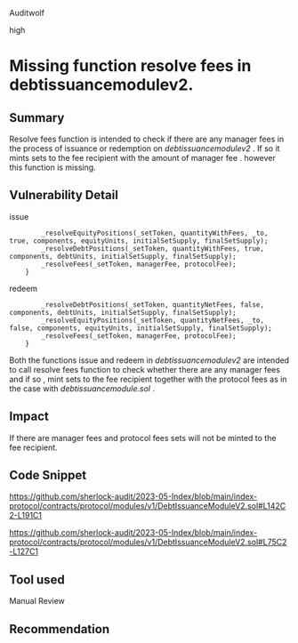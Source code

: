Auditwolf

high

# Missing function resolve fees in debtissuancemodulev2.

## Summary

Resolve fees function is intended to check if there are any manager fees in the process of issuance or redemption on _debtissuancemodulev2_  . If so it mints sets to the fee recipient with the amount of manager fee . however this function is missing.

## Vulnerability Detail

issue

            _resolveEquityPositions(_setToken, quantityWithFees, _to, true, components, equityUnits, initialSetSupply, finalSetSupply);
            _resolveDebtPositions(_setToken, quantityWithFees, true, components, debtUnits, initialSetSupply, finalSetSupply);
            _resolveFees(_setToken, managerFee, protocolFee);
        }


redeem

            _resolveDebtPositions(_setToken, quantityNetFees, false, components, debtUnits, initialSetSupply, finalSetSupply);
            _resolveEquityPositions(_setToken, quantityNetFees, _to, false, components, equityUnits, initialSetSupply, finalSetSupply);
            _resolveFees(_setToken, managerFee, protocolFee);
        }
Both the functions issue and redeem in _debtissuancemodulev2_ are intended to call resolve  fees function to check whether there are any manager fees and if so , mint sets to the fee recipient together with the protocol fees as in the case with _debtissuancemodule.sol_ .

## Impact

If there are manager fees and protocol fees sets will not be minted to the fee recipient.

## Code Snippet

https://github.com/sherlock-audit/2023-05-Index/blob/main/index-protocol/contracts/protocol/modules/v1/DebtIssuanceModuleV2.sol#L142C2-L191C1

https://github.com/sherlock-audit/2023-05-Index/blob/main/index-protocol/contracts/protocol/modules/v1/DebtIssuanceModuleV2.sol#L75C2-L127C1
## Tool used

Manual Review

## Recommendation
